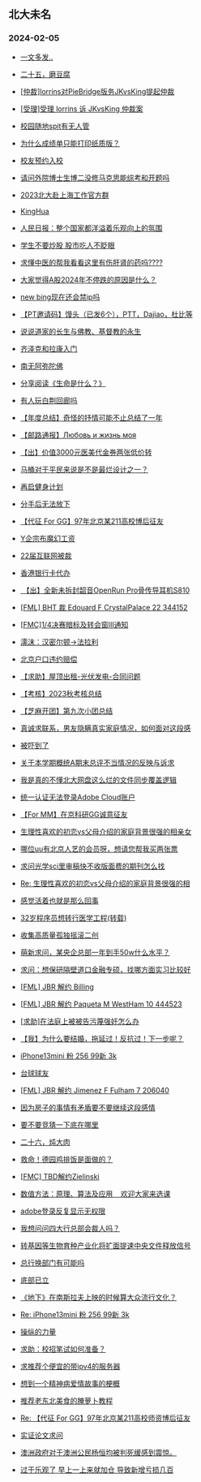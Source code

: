 ## 北大未名 
### 2024-02-05

+ [一文多发..](https://bbs.pku.edu.cn/v2/post-read.php?bid=1&threadid=18745214)

+ [二十五，磨豆腐](https://bbs.pku.edu.cn/v2/post-read.php?bid=890&threadid=18745696)

+ [[仲裁]lorrins对PieBridge版务JKvsKing提起仲裁](https://bbs.pku.edu.cn/v2/post-read.php?bid=164&threadid=18745648)

+ [[受理]受理 lorrins 诉 JKvsKing 仲裁案](https://bbs.pku.edu.cn/v2/post-read.php?bid=164&threadid=18740280)

+ [校园随地spit有无人管](https://bbs.pku.edu.cn/v2/post-read.php?bid=1431&threadid=18745624)

+ [为什么成绩单只能打印纸质版？](https://bbs.pku.edu.cn/v2/post-read.php?bid=138&threadid=18745647)

+ [校友预约入校](https://bbs.pku.edu.cn/v2/post-read.php?bid=1431&threadid=18745555)

+ [请问外院博士生博二没修马克思能综考和开题吗](https://bbs.pku.edu.cn/v2/post-read.php?bid=64&threadid=18745745)

+ [2023北大赴上海工作官方群](https://bbs.pku.edu.cn/v2/post-read.php?bid=472&threadid=18573173)

+ [KingHua](https://bbs.pku.edu.cn/v2/post-read.php?bid=104&threadid=18745434)

+ [人民日报：整个国家都洋溢着乐观向上的氛围](https://bbs.pku.edu.cn/v2/post-read.php?bid=606&threadid=18745507)

+ [学生不要炒股 股市吃人不眨眼](https://bbs.pku.edu.cn/v2/post-read.php?bid=249&threadid=18744842)

+ [求懂中医的帮我看看这里有伤肝肾的药吗????](https://bbs.pku.edu.cn/v2/post-read.php?bid=244&threadid=18745470)

+ [大家觉得A股2024年不停跌的原因是什么？](https://bbs.pku.edu.cn/v2/post-read.php?bid=249&threadid=18744525)

+ [new bing现在还会禁ip吗](https://bbs.pku.edu.cn/v2/post-read.php?bid=209&threadid=18745532)

+ [【PT邀请码】馒头（已发6个），PTT，Dajiao，杜比等](https://bbs.pku.edu.cn/v2/post-read.php?bid=209&threadid=18679030)

+ [说说道家的长生与佛教、基督教的永生](https://bbs.pku.edu.cn/v2/post-read.php?bid=10&threadid=18745256)

+ [齐泽克和拉康入门](https://bbs.pku.edu.cn/v2/post-read.php?bid=53&threadid=18745612)

+ [南无阿弥陀佛](https://bbs.pku.edu.cn/v2/post-read.php?bid=10&threadid=18732014)

+ [分享阅读《生命是什么？》](https://bbs.pku.edu.cn/v2/post-read.php?bid=53&threadid=18742046)

+ [有人玩白荆回廊吗](https://bbs.pku.edu.cn/v2/post-read.php?bid=49&threadid=18745662)

+ [【年度总结】奇怪的抒情可能不止总结了一年](https://bbs.pku.edu.cn/v2/post-read.php?bid=1367&threadid=18735627)

+ [【邮路通报】Любовь и жизнь моя](https://bbs.pku.edu.cn/v2/post-read.php?bid=1367&threadid=18736012)

+ [【出】价值3000元医美代金券两张低价转](https://bbs.pku.edu.cn/v2/post-read.php?bid=179&threadid=18745738)

+ [马桶对于平民来说是不是最烂设计之一？](https://bbs.pku.edu.cn/v2/post-read.php?bid=103&threadid=18745508)

+ [再启健身计划](https://bbs.pku.edu.cn/v2/post-read.php?bid=361&threadid=18734244)

+ [分手后无法放下](https://bbs.pku.edu.cn/v2/post-read.php?bid=52&threadid=18745604)

+ [【代征 For GG】97年北京某211高校博后征友](https://bbs.pku.edu.cn/v2/post-read.php?bid=167&threadid=18744725)

+ [Y企宗布魔幻工资](https://bbs.pku.edu.cn/v2/post-read.php?bid=99&threadid=18745334)

+ [22届互联网被裁](https://bbs.pku.edu.cn/v2/post-read.php?bid=99&threadid=18745663)

+ [香港银行卡代办](https://bbs.pku.edu.cn/v2/post-read.php?bid=419&threadid=18745457)

+ [ 【出】全新未拆封韶音OpenRun Pro骨传导耳机S810](https://bbs.pku.edu.cn/v2/post-read.php?bid=71&threadid=18745273)

+ [[FML] BHT 裁 Edouard F CrystalPalace 22 344152](https://bbs.pku.edu.cn/v2/post-read.php?bid=519&threadid=18745660)

+ [[FMC]1/4决赛暗标及转会窗III通知](https://bbs.pku.edu.cn/v2/post-read.php?bid=519&threadid=18745656)

+ [濡沫：汉密尔顿->法拉利](https://bbs.pku.edu.cn/v2/post-read.php?bid=231&threadid=18745072)

+ [北京户口违约赔偿](https://bbs.pku.edu.cn/v2/post-read.php?bid=301&threadid=18745171)

+ [【求助】屋顶出租-光伏发电-合同问题](https://bbs.pku.edu.cn/v2/post-read.php?bid=301&threadid=18744549)

+ [【考核】2023秋考核总结](https://bbs.pku.edu.cn/v2/post-read.php?bid=696&threadid=18738466)

+ [【芝麻开团】第九次小团总结](https://bbs.pku.edu.cn/v2/post-read.php?bid=696&threadid=18745622)

+ [真诚求联系，男友隐瞒真实家庭情况，如何面对这段感](https://bbs.pku.edu.cn/v2/post-read.php?bid=690&threadid=18745704)

+ [被吓到了](https://bbs.pku.edu.cn/v2/post-read.php?bid=690&threadid=18745592)

+ [关于本学期概统A期末总评不当情况的反映与诉求](https://bbs.pku.edu.cn/v2/post-read.php?bid=438&threadid=18737942)

+ [我是真的不懂北大网盘这么烂的文件同步覆盖逻辑](https://bbs.pku.edu.cn/v2/post-read.php?bid=668&threadid=18745354)

+ [统一认证无法登录Adobe Cloud账户](https://bbs.pku.edu.cn/v2/post-read.php?bid=668&threadid=18744754)

+ [【For MM】在京科研GG诚意征友](https://bbs.pku.edu.cn/v2/post-read.php?bid=167&threadid=18740973)

+ [生理性喜欢的初恋vs父母介绍的家庭背景很强的相亲女](https://bbs.pku.edu.cn/v2/post-read.php?bid=176&threadid=18745733)

+ [哪位uu有北京人艺的会员呀，想请您帮我买两张票](https://bbs.pku.edu.cn/v2/post-read.php?bid=834&threadid=18745711)

+ [求问光学sci里审稿快不收版面费的期刊怎么找](https://bbs.pku.edu.cn/v2/post-read.php?bid=25&threadid=18745802)

+ [Re: 生理性喜欢的初恋vs父母介绍的家庭背景很强的相](https://bbs.pku.edu.cn/v2/post-read.php?bid=176&threadid=18745733)

+ [感觉活着也就是那么回事](https://bbs.pku.edu.cn/v2/post-read.php?bid=690&threadid=18745676)

+ [32岁程序员想转行医学工程(转载)](https://bbs.pku.edu.cn/v2/post-read.php?bid=138&threadid=18740201)

+ [收集高质量孤独摇滚二创](https://bbs.pku.edu.cn/v2/post-read.php?bid=108&threadid=18436377)

+ [萌新求问，某央企总部一年到手50w什么水平？](https://bbs.pku.edu.cn/v2/post-read.php?bid=99&threadid=18745803)

+ [求问：想保研隔壁道口金融专硕，找哪方面实习比较好](https://bbs.pku.edu.cn/v2/post-read.php?bid=896&threadid=18744553)

+ [[FML] JBR 解约 Billing](https://bbs.pku.edu.cn/v2/post-read.php?bid=519&threadid=18745815)

+ [[FML] JBR 解约 Paqueta M WestHam 10 444523](https://bbs.pku.edu.cn/v2/post-read.php?bid=519&threadid=18745811)

+ [[求助]在法庭上被被告污蔑强奸怎么办](https://bbs.pku.edu.cn/v2/post-read.php?bid=301&threadid=18745809)

+ [【我】为什么要结婚，拖延过！反抗过！下一步呢？](https://bbs.pku.edu.cn/v2/post-read.php?bid=36&threadid=18745674)

+ [iPhone13mini 粉 256 99新 3k](https://bbs.pku.edu.cn/v2/post-read.php?bid=71&threadid=18745657)

+ [台球球友](https://bbs.pku.edu.cn/v2/post-read.php?bid=199&threadid=18743655)

+ [[FML] JBR 解约 Jimenez F Fulham 7 206040](https://bbs.pku.edu.cn/v2/post-read.php?bid=519&threadid=18745810)

+ [因为房子的事情有矛盾要不要继续这段感情](https://bbs.pku.edu.cn/v2/post-read.php?bid=690&threadid=18745807)

+ [要不要竞猜一下底在哪里](https://bbs.pku.edu.cn/v2/post-read.php?bid=249&threadid=18745827)

+ [二十六，炖大肉](https://bbs.pku.edu.cn/v2/post-read.php?bid=890&threadid=18745844)

+ [救命！德园鸡排饭是面做的？](https://bbs.pku.edu.cn/v2/post-read.php?bid=138&threadid=18743663)

+ [[FMC] TBD解约Zielinski](https://bbs.pku.edu.cn/v2/post-read.php?bid=519&threadid=18745845)

+ [数值方法：原理、算法及应用    欢迎大家来选课](https://bbs.pku.edu.cn/v2/post-read.php?bid=1408&threadid=18376256)

+ [adobe登录反复显示无权限](https://bbs.pku.edu.cn/v2/post-read.php?bid=668&threadid=18745848)

+ [我想问问四大行总部会裁人吗？](https://bbs.pku.edu.cn/v2/post-read.php?bid=99&threadid=18745009)

+ [转基因等生物育种产业化将扩面提速中央文件释放信号](https://bbs.pku.edu.cn/v2/post-read.php?bid=606&threadid=18745869)

+ [总行换部门有可能吗](https://bbs.pku.edu.cn/v2/post-read.php?bid=99&threadid=18745530)

+ [底部已立](https://bbs.pku.edu.cn/v2/post-read.php?bid=249&threadid=18745859)

+ [《地下》在南斯拉夫上映的时候算大众流行文化？](https://bbs.pku.edu.cn/v2/post-read.php?bid=83&threadid=18651519)

+ [Re: iPhone13mini 粉 256 99新 3k](https://bbs.pku.edu.cn/v2/post-read.php?bid=71&threadid=18745657)

+ [操纵的力量](https://bbs.pku.edu.cn/v2/post-read.php?bid=249&threadid=18745854)

+ [求助：校招笔试如何准备？](https://bbs.pku.edu.cn/v2/post-read.php?bid=99&threadid=18745677)

+ [求推荐个便宜的带ipv4的服务器](https://bbs.pku.edu.cn/v2/post-read.php?bid=209&threadid=18742024)

+ [想到一个精神病爱情故事的梗概](https://bbs.pku.edu.cn/v2/post-read.php?bid=50&threadid=18745904)

+ [推荐老东北美食的腌萝卜教程](https://bbs.pku.edu.cn/v2/post-read.php?bid=90&threadid=18745902)

+ [Re: 【代征 For GG】97年北京某211高校师资博后征友](https://bbs.pku.edu.cn/v2/post-read.php?bid=167&threadid=18744725)

+ [实证论文求问](https://bbs.pku.edu.cn/v2/post-read.php?bid=1408&threadid=18745899)

+ [澳洲政府对于澳洲公民杨恒均被判死缓感到震惊。](https://bbs.pku.edu.cn/v2/post-read.php?bid=155&threadid=18745912)

+ [过于乐观了 早上一上来就加仓 导致新增亏损几百](https://bbs.pku.edu.cn/v2/post-read.php?bid=249&threadid=18744282)

